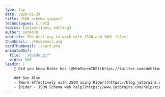 ```yaml
---
type: tip
date: 2020-01-29
title: JSON schema support
technologies: [.net]
topics: [inspections, editing]
author: matkoch
subtitle: The best way to work with JSON and YAML files!
thumbnail: ./thumbnail.png
cardThumbnail: ./card.png
animatedGif:
  file: './guide.gif'
  width: 500
leadin: |
    🔩 Did you know Rider has [@WebStormIDE](https://twitter.com/WebStormIDE) integrated? Another powerful IDE for web development that brings some excellent #JSON schema support to the table! 🙇‍♀️🙇‍♂️ It also works in YML files 🤫
    
    ### See Also
    - [Work effectively with JSON using Rider](https://blog.jetbrains.com/dotnet/2019/07/22/work-effectively-json-using-rider/)
    - [Rider - JSON Schema web help](https://www.jetbrains.com/help/rider/Settings_Languages_JSON_Schema.html)
---
```

